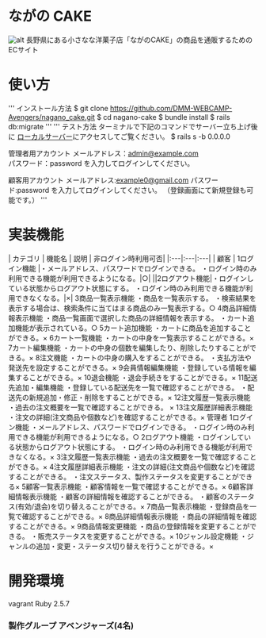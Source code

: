 # ながの CAKE
![alt](images/logo.png)
長野県にある小さなな洋菓子店「ながのCAKE」の商品を通販するためのECサイト

# 使い方
'''
インストール方法
    $ git clone https://github.com/DMM-WEBCAMP-Avengers/nagano_cake.git
    $ cd nagano-cake
    $ bundle install
    $ rails db:migrate
'''
'''
テスト方法
ターミナルで下記のコマンドでサーバー立ち上げ後に
[ローカルサーバー](http://localhost:3000)にアクセスしてご覧ください。 
    $ rails s -b 0.0.0.0

管理者用アカウント
メールアドレス：admin@example.com  
パスワード：password
を入力してログインしてください。

顧客用アカウント
メールアドレス:example0@gmail.com
パスワード:password
を入力してログインしてください。
（登録画面にて新規登録も可能です。）
'''

# 実装機能

| カテゴリ | 機能名 | 説明 | 非ログイン時利用可否|
|:---|:---|:---|
| 顧客  | 1ログイン機能 |・メールアドレス、パスワードでログインできる。 ・ログイン時のみ利用できる機能が利用できるようになる。|○|
||2ログアウト機能|・ログインしている状態からログアウト状態にする。 ・ログイン時のみ利用できる機能が利用できなくなる。|×|
3商品一覧表示機能
・商品を一覧表示する。 ・検索結果を表示する場合は、検索条件に当てはまる商品のみ一覧表示する。○
4商品詳細情報表示機能
・商品一覧画面で選択した商品の詳細情報を表示する。 ・カート追加機能が表示されている。○
5カート追加機能
・カートに商品を追加することができる。×
6カート一覧機能
・カートの中身を一覧表示することができる。×
7カート編集機能
・カートの中身の個数を編集したり、削除したりすることができる。×
8注文機能
・カートの中身の購入をすることができる。 ・支払方法や発送先を設定することができる。×
9会員情報編集機能
・登録している情報を編集することができる。×
10退会機能
・退会手続きをすることができる。×
11配送先追加・編集機能
・登録している配送先を一覧で確認することができる。 ・配送先の新規追加・修正・削除をすることができる。×
12注文履歴一覧表示機能
・過去の注文概要を一覧で確認することができる。 ×
13注文履歴詳細表示機能
・注文の詳細(注文商品や個数など)を確認することができる。×
管理者
1ログイン機能
・メールアドレス、パスワードでログインできる。 ・ログイン時のみ利用できる機能が利用できるようになる。○
2ログアウト機能
・ログインしている状態からログアウト状態にする。 ・ログイン時のみ利用できる機能が利用できなくなる。×
3注文履歴一覧表示機能
・過去の注文概要を一覧で確認することができる。×
4注文履歴詳細表示機能
・注文の詳細(注文商品や個数など)を確認することができる。 ・注文ステータス、製作ステータスを変更することができる×
5顧客一覧表示機能
・顧客情報を一覧で確認することができる。×
6顧客詳細情報表示機能
・顧客の詳細情報を確認することができる。 ・顧客のステータス(有効/退会)を切り替えることができる。×
7商品一覧表示機能
・登録商品を一覧で確認することができる。×
8商品詳細情報表示機能
・商品の詳細情報を確認することができる。×
9商品情報変更機能
・商品の登録情報を変更することができる。 ・販売ステータスを変更することができる。×
10ジャンル設定機能
・ジャンルの追加・変更・ステータス切り替えを行うことができる。×

# 開発環境
vagrant
Ruby 2.5.7

### 製作グループ アベンジャーズ(4名)